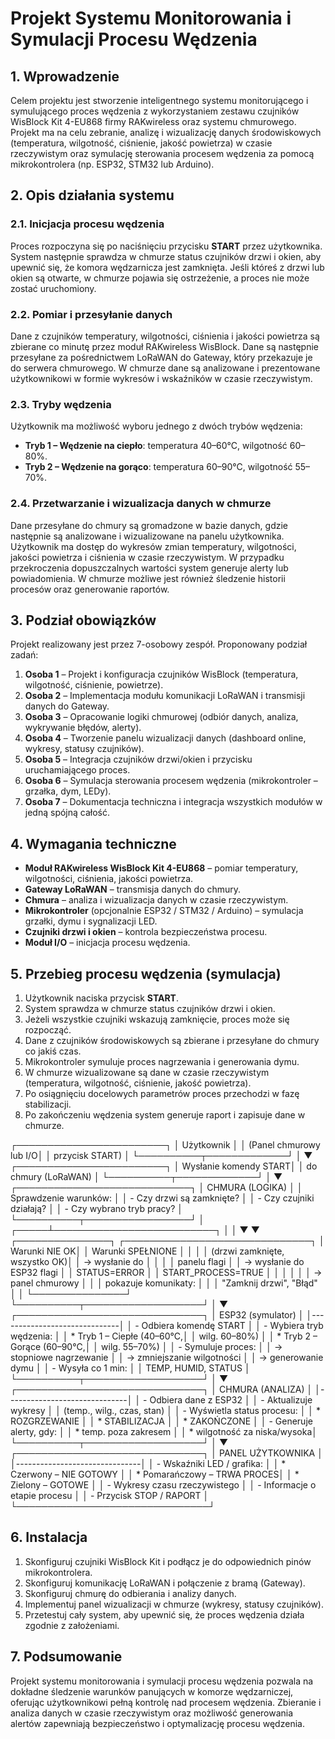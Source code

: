 # Projekt Systemu Monitorowania i Symulacji Procesu Wędzenia

## 1. Wprowadzenie

Celem projektu jest stworzenie inteligentnego systemu monitorującego i symulującego proces wędzenia z wykorzystaniem zestawu czujników WisBlock Kit 4-EU868 firmy RAKwireless oraz systemu chmurowego. Projekt ma na celu zebranie, analizę i wizualizację danych środowiskowych (temperatura, wilgotność, ciśnienie, jakość powietrza) w czasie rzeczywistym oraz symulację sterowania procesem wędzenia za pomocą mikrokontrolera (np. ESP32, STM32 lub Arduino).

## 2. Opis działania systemu

### 2.1. Inicjacja procesu wędzenia

Proces rozpoczyna się po naciśnięciu przycisku **START** przez użytkownika. System następnie sprawdza w chmurze status czujników drzwi i okien, aby upewnić się, że komora wędzarnicza jest zamknięta. Jeśli któreś z drzwi lub okien są otwarte, w chmurze pojawia się ostrzeżenie, a proces nie może zostać uruchomiony.

### 2.2. Pomiar i przesyłanie danych

Dane z czujników temperatury, wilgotności, ciśnienia i jakości powietrza są zbierane co minutę przez moduł RAKwireless WisBlock. Dane są następnie przesyłane za pośrednictwem LoRaWAN do Gateway, który przekazuje je do serwera chmurowego. W chmurze dane są analizowane i prezentowane użytkownikowi w formie wykresów i wskaźników w czasie rzeczywistym.

### 2.3. Tryby wędzenia

Użytkownik ma możliwość wyboru jednego z dwóch trybów wędzenia:
- **Tryb 1 – Wędzenie na ciepło**: temperatura 40–60°C, wilgotność 60–80%.
- **Tryb 2 – Wędzenie na gorąco**: temperatura 60–90°C, wilgotność 55–70%.

### 2.4. Przetwarzanie i wizualizacja danych w chmurze

Dane przesyłane do chmury są gromadzone w bazie danych, gdzie następnie są analizowane i wizualizowane na panelu użytkownika. Użytkownik ma dostęp do wykresów zmian temperatury, wilgotności, jakości powietrza i ciśnienia w czasie rzeczywistym. W przypadku przekroczenia dopuszczalnych wartości system generuje alerty lub powiadomienia. W chmurze możliwe jest również śledzenie historii procesów oraz generowanie raportów.

## 3. Podział obowiązków

Projekt realizowany jest przez 7-osobowy zespół. Proponowany podział zadań:
1. **Osoba 1** – Projekt i konfiguracja czujników WisBlock (temperatura, wilgotność, ciśnienie, powietrze).
2. **Osoba 2** – Implementacja modułu komunikacji LoRaWAN i transmisji danych do Gateway.
3. **Osoba 3** – Opracowanie logiki chmurowej (odbiór danych, analiza, wykrywanie błędów, alerty).
4. **Osoba 4** – Tworzenie panelu wizualizacji danych (dashboard online, wykresy, statusy czujników).
5. **Osoba 5** – Integracja czujników drzwi/okien i przycisku uruchamiającego proces.
6. **Osoba 6** – Symulacja sterowania procesem wędzenia (mikrokontroler – grzałka, dym, LEDy).
7. **Osoba 7** – Dokumentacja techniczna i integracja wszystkich modułów w jedną spójną całość.

## 4. Wymagania techniczne

- **Moduł RAKwireless WisBlock Kit 4-EU868** – pomiar temperatury, wilgotności, ciśnienia, jakości powietrza.
- **Gateway LoRaWAN** – transmisja danych do chmury.
- **Chmura** – analiza i wizualizacja danych w czasie rzeczywistym.
- **Mikrokontroler** (opcjonalnie ESP32 / STM32 / Arduino) – symulacja grzałki, dymu i sygnalizacji LED.
- **Czujniki drzwi i okien** – kontrola bezpieczeństwa procesu.
- **Moduł I/O** – inicjacja procesu wędzenia.

## 5. Przebieg procesu wędzenia (symulacja)

1. Użytkownik naciska przycisk **START**.
2. System sprawdza w chmurze status czujników drzwi i okien.
3. Jeżeli wszystkie czujniki wskazują zamknięcie, proces może się rozpocząć.
4. Dane z czujników środowiskowych są zbierane i przesyłane do chmury co jakiś czas.
5. Mikrokontroler symuluje proces nagrzewania i generowania dymu.
6. W chmurze wizualizowane są dane w czasie rzeczywistym (temperatura, wilgotność, ciśnienie, jakość powietrza).
7. Po osiągnięciu docelowych parametrów proces przechodzi w fazę stabilizacji.
8. Po zakończeniu wędzenia system generuje raport i zapisuje dane w chmurze.

┌────────────────────────┐
│      Użytkownik        │
│ (Panel chmurowy lub I/O│
│     przycisk START)    │
└──────────┬─────────────┘
           │
           ▼
┌────────────────────────┐
│  Wysłanie komendy START│
│  do chmury (LoRaWAN)   │
└──────────┬─────────────┘
           │
           ▼
┌────────────────────────────┐
│       CHMURA (LOGIKA)      │
│ Sprawdzenie warunków:      │
│  - Czy drzwi są zamknięte? │
│  - Czy czujniki działają?  │
│  - Czy wybrano tryb pracy? │
└──────────┬─────────────────┘
           │
     ┌─────┴──────────────────────────┐
     │                                │
     ▼                                ▼
┌───────────────┐           ┌──────────────────────────────┐
│ Warunki NIE OK│           │  Warunki SPEŁNIONE           │
│               │           │ (drzwi zamknięte, wszystko OK)│
│ → wysłanie do │           │                              │
│ panelu flagi  │           │ → wysłanie do ESP32 flagi    │
│ STATUS=ERROR  │           │ START_PROCESS=TRUE           │
│               │           │                              │
│ → panel chmurowy            │                              │
│ pokazuje komunikaty:       │                              │
│ "Zamknij drzwi", "Błąd"    │                              │
└───────────────┘           └──────────┬───────────────────┘
                                       │
                                       ▼
                         ┌──────────────────────────────┐
                         │        ESP32 (symulator)     │
                         │------------------------------│
                         │ - Odbiera komendę START      │
                         │ - Wybiera tryb wędzenia:     │
                         │   * Tryb 1 – Ciepłe (40–60°C,│
                         │     wilg. 60–80%)            │
                         │   * Tryb 2 – Gorące (60–90°C,│
                         │     wilg. 55–70%)            │
                         │ - Symuluje proces:           │
                         │   → stopniowe nagrzewanie    │
                         │   → zmniejszanie wilgotności │
                         │   → generowanie dymu         │
                         │ - Wysyła co 1 min:           │
                         │   TEMP, HUMID, STATUS        │
                         └──────────┬───────────────────┘
                                    │
                                    ▼
                      ┌──────────────────────────────┐
                      │        CHMURA (ANALIZA)      │
                      │------------------------------│
                      │ - Odbiera dane z ESP32       │
                      │ - Aktualizuje wykresy        │
                      │   (temp., wilg., czas, stan) │
                      │ - Wyświetla status procesu:  │
                      │   * ROZGRZEWANIE             │
                      │   * STABILIZACJA             │
                      │   * ZAKOŃCZONE               │
                      │ - Generuje alerty, gdy:      │
                      │   * temp. poza zakresem      │
                      │   * wilgotność za niska/wysoka│
                      └──────────┬───────────────────┘
                                 │
                                 ▼
                   ┌──────────────────────────────┐
                   │     PANEL UŻYTKOWNIKA         │
                   │-------------------------------│
                   │ - Wskaźniki LED / grafika:    │
                   │   * Czerwony – NIE GOTOWY     │
                   │   * Pomarańczowy – TRWA PROCES│
                   │   * Zielony – GOTOWE          │
                   │ - Wykresy czasu rzeczywistego │
                   │ - Informacje o etapie procesu │
                   │ - Przycisk STOP / RAPORT       │
                   └───────────────────────────────┘



## 6. Instalacja

1. Skonfiguruj czujniki WisBlock Kit i podłącz je do odpowiednich pinów mikrokontrolera.
2. Skonfiguruj komunikację LoRaWAN i połączenie z bramą (Gateway).
3. Skonfiguruj chmurę do odbierania i analizy danych.
4. Implementuj panel wizualizacji w chmurze (wykresy, statusy czujników).
5. Przetestuj cały system, aby upewnić się, że proces wędzenia działa zgodnie z założeniami.

## 7. Podsumowanie

Projekt systemu monitorowania i symulacji procesu wędzenia pozwala na dokładne śledzenie warunków panujących w komorze wędzarniczej, oferując użytkownikowi pełną kontrolę nad procesem wędzenia. Zbieranie i analiza danych w czasie rzeczywistym oraz możliwość generowania alertów zapewniają bezpieczeństwo i optymalizację procesu wędzenia.
